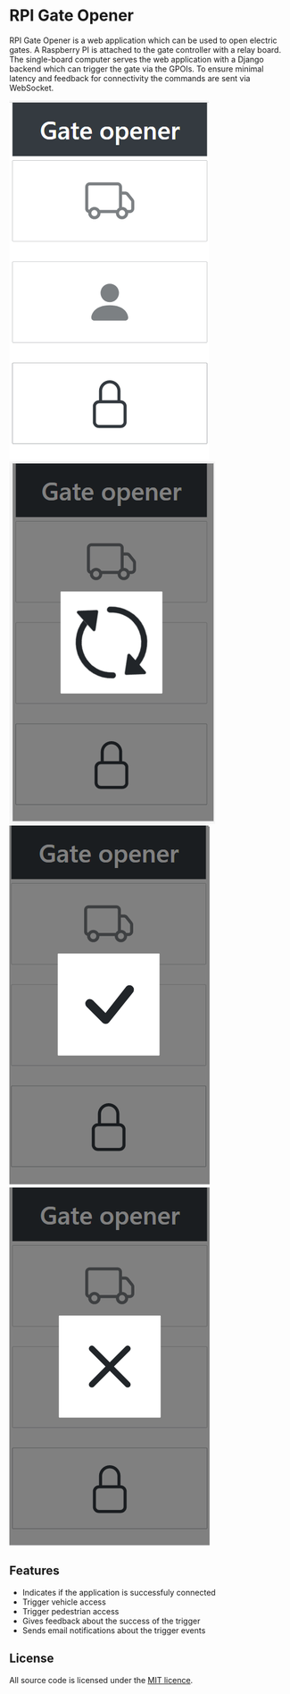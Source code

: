 # RPI Gate Opener

RPI Gate Opener is a web application which can be used to open electric gates.
A Raspberry PI is attached to the gate controller with a relay board.
The single-board computer serves the web application with a Django backend which can trigger the gate via the GPOIs.
To ensure minimal latency and feedback for connectivity the commands are sent via WebSocket.

<img src="doc/gateOpener.png"/> <img src="doc/gateOpenerLoading.png"/>
<img src="doc/gateOpenerOk.png"/>   <img src="doc/gateOpenerError.png"/>

## Features
- Indicates if the application is successfuly connected
- Trigger vehicle access
- Trigger pedestrian access
- Gives feedback about the success of the trigger
- Sends email notifications about the trigger events

## License

All source code is licensed under the [MIT licence][mit].


[mit]: https://opensource.org/licenses/MIT